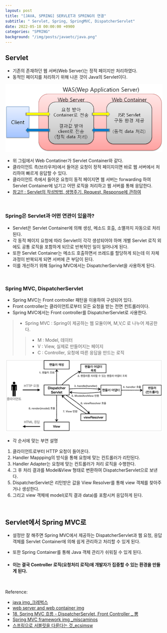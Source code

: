 ```yaml
---
layout: post
title: "[JAVA, SPRING] SERVLET과 SPRING의 연결"
subtitle: " Servlet, Spring, SpringMVC, DispatcherServlet"
date: 2022-05-18 00:00:00 +0900
categories: "SPRING"
background: "/img/posts/javaetc/java.png"
---
```


## Servlet
- 기존의 존재하던 웹 서버(Web Server)는 정적 페이지만 처리하였다.
- 동적인 페이지를 처리하기 위해 나온 것이 Java의 Servlet이다.

![servlet](/img/posts/javaetc/servlet.png)

- 위 그림에서 Web Contatiner가 Servlet Container와 같다.
- 클라이언트 측(브라우저)에서 들어온 요청이 정적 페이지이면 바로 웹 서버에서 처리하여 빠르게 응답할 수 있다.
- 클라이언트 측에서 들어온 요청이 동적 페이지면 웹 서버는 forwarding 하여 Servlet Container에 넘기고 어떤 로직을 처리하고 웹 서버를 통해 응답한다. 
- [참고!! : Servlet의 작성방법, 생명주기, Request, Response에 관하여 ](https://iheese.github.io/java/2022/01/27/servlet/)

<br>

### Spring은 Servlet과 어떤 연관이 있을까?

- Servlet은 Servlet Container에 의해 생성, 메소드 호출, 소멸까지 자동으로 처리된다. 
- 각 동적 페이지 요청에 따라 Servlet이 각각 생성되어야 하며 개별 Servlet 로직 외에도 공통 로직을 포함하게 되므로 반복적인 일이 일어나게 된다. 
- 또한 Servlet Container는 메소드 호출하면서 쓰레드를 할당하게 되는데 이 자체 과정이 반복되게 되면 서버에 큰 부담이 된다.
- 이를 개선하기 위해 Spring MVC에서는 DispatcherServlet을 사용하게 된다. 

<br>

### Spring MVC, DispatcherServlet

- Spring MVC는 Front controller 패턴을 이용하여 구성되어 있다. 
- Front controller는 클라이언트로부터 모든 요청을 받는 전면 컨트롤러이다.
- Spring MVC에서는 Front controller를 DispatcherServlet로 사용한다. 
> - Spring MVC :  Spring이 제공하는 웹 모듈이며, M,V,C 로 나누어 제공한다.
> > - M : Model, 데이터
> > - V : View, 실제로 만들어지는 페이지
> > - C : Controller, 요청에 따른 응답을 만드는 로직

![servlet](/img/posts/javaetc/mvc.png)

- 각 순서에 맞는 부연 설명
1. 클라이언트로부터 HTTP 요청이 들어온다.
2. Handler Mappping의 방식을 통해 요청에 맞는 컨트롤러가 리턴된다.
3. Handler Adapter는 요청에 맞는 컨트롤러가 처리 로직을 수행한다.
4. 그 후 처리 결과를 Model&View 형태로 변환하여 DispatcherServlet으로 보낸다.
5. DispatcherServlet은 리턴받은 값을 View Resolver를 통해 view 객체를 찾아주거나 생성한다.
6. 그리고 view 객체에 model(로직 결과 data)를 포함시켜 응답하게 된다. 

<br>

##  Servlet에서 Spring MVC로
- 설정만 잘 해주면 Spring MVC에서 제공하는 DispatcherServlet과 웹 요청, 응답 객체를 Servlet Container에 의해 쉽게 관리하고 처리할 수 있게 된다.
- 또한 Spring Container를 통해 Java 객체 관리가 쉬워질 수 있게 된다.

- #### 이는 결국 Controller 로직(요청처리 로직)에 개발자가 집중할 수 있는 환경을 만들게 된다.

<br>

Reference:
- [java img_크레벅스](https://www.crebugs.com/product/view.php?idx=7382&code=1412)  
- [web server and web container img](https://gap85.tistory.com/45)
- [18. Spring MVC 흐름 - DispatcherServlet, Front Controller _ 뽕](https://m.blog.naver.com/PostView.naver?isHttpsRedirect=true&blogId=kbh3983&logNo=220777162751)
- [Spring MVC framework img _miscaminos](https://velog.io/@miscaminos/Spring-MVC-framework)
- [스프링으로 서블릿을 다룬다는 것_ecsimsw](https://ecsimsw.tistory.com/entry/%EC%8A%A4%ED%94%84%EB%A7%81%EC%9C%BC%EB%A1%9C-%EC%84%9C%EB%B8%94%EB%A6%BF%EC%9D%84-%EB%8B%A4%EB%A3%AC%EB%8B%A4%EB%8A%94-%EA%B2%83)
